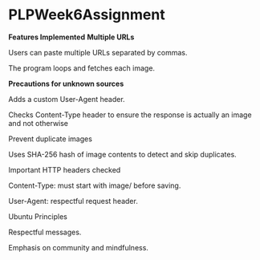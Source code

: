 # PLPWeek6Assignment
**Features Implemented**
**Multiple URLs**

Users can paste multiple URLs separated by commas.

The program loops and fetches each image.

**Precautions for unknown sources**

Adds a custom User-Agent header.

Checks Content-Type header to ensure the response is actually an image and not otherwise

Prevent duplicate images

Uses SHA-256 hash of image contents to detect and skip duplicates.

Important HTTP headers checked

Content-Type: must start with image/ before saving.

User-Agent: respectful request header.

Ubuntu Principles

Respectful messages.

Emphasis on community and mindfulness.
